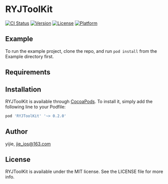 # RYJToolKit

[![CI Status](https://img.shields.io/travis/developRen/RYJToolKit.svg?style=flat)](https://travis-ci.org/developRen/RYJToolKit)
[![Version](https://img.shields.io/cocoapods/v/RYJToolKit.svg?style=flat)](https://cocoapods.org/pods/RYJToolKit)
[![License](https://img.shields.io/cocoapods/l/RYJToolKit.svg?style=flat)](https://cocoapods.org/pods/RYJToolKit)
[![Platform](https://img.shields.io/cocoapods/p/RYJToolKit.svg?style=flat)](https://cocoapods.org/pods/RYJToolKit)

## Example

To run the example project, clone the repo, and run `pod install` from the Example directory first.

## Requirements

## Installation

RYJToolKit is available through [CocoaPods](https://cocoapods.org). To install
it, simply add the following line to your Podfile:

```ruby
pod 'RYJToolKit' '~> 0.2.0'
```

## Author

yijie, jie_ios@163.com

## License

RYJToolKit is available under the MIT license. See the LICENSE file for more info.
